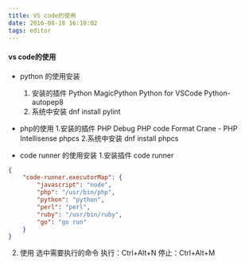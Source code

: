 ```yaml
---
title: VS code的使用
date: 2016-08-18 16:10:02
tags: editor
---
```

#### vs code的使用

+ python 的使用安装
    1. 安装的插件
    Python
    MagicPython
    Python for VSCode
    Python-autopep8
    2. 系统中安装
    dnf install pylint


+ php的使用
    1.安装的插件
        PHP Debug
        PHP code Format
        Crane - PHP Intellisense
        phpcs
    2.系统中安装
    dnf install phpcs

+ code runner 的使用安装
1.安装插件 code runner
``` tasks.json
{
    "code-runner.executorMap": {
        "javascript": "node",
        "php": "/usr/bin/php",
        "python": "python",
        "perl": "perl",
        "ruby": "/usr/bin/ruby",
        "go": "go run"
    }
}
```
2. 使用
选中需要执行的命令
执行：Ctrl+Alt+N
停止：Ctrl+Alt+M